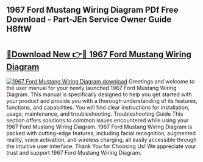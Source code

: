 ## 1967 Ford Mustang Wiring Diagram PDf Free Download - Part-JEn Service Owner Guide H8ftW

# <h2><a href="http://dflevk.blite.top/?on=1967+Ford+Mustang+Wiring+Diagram">🔗Download New 👉🔴 1967 Ford Mustang Wiring Diagram</a></h2>

[![1967 Ford Mustang Wiring Diagram download](https://i.imgur.com/lujVjoI.png)](http://dflevk.blite.top/?on=1967+Ford+Mustang+Wiring+Diagram)
Greetings and welcome to the user manual for your newly launched 1967 Ford Mustang Wiring Diagram. This manual is specifically designed to help you get started with your product and provide you with a thorough understanding of its features, functions, and capabilities. You will find clear instructions for installation, usage, maintenance, and troubleshooting. Troubleshooting Guide This section offers solutions to common issues encountered while using your 1967 Ford Mustang Wiring Diagram. 1967 Ford Mustang Wiring Diagram is packed with cutting-edge features, including facial recognition, augmented reality, voice activation, and wireless charging, all easily accessible through the intuitive user interface. Thank You for Choosing Us! We appreciate your trust and support 1967 Ford Mustang Wiring Diagram.
